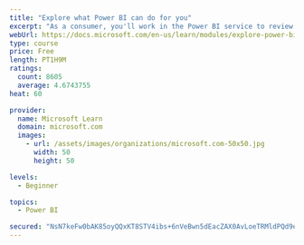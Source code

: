 ```yaml
---
title: "Explore what Power BI can do for you"
excerpt: "As a consumer, you'll work in the Power BI service to review and interact with content that has been shared with you. This module provides the foundational information that you need to work effectively in the Power BI service."
webUrl: https://docs.microsoft.com/en-us/learn/modules/explore-power-bi-service/
type: course
price: Free
length: PT1H9M
ratings:
  count: 8605
  average: 4.6743755
heat: 60

provider:
  name: Microsoft Learn
  domain: microsoft.com
  images:
    - url: /assets/images/organizations/microsoft.com-50x50.jpg
      width: 50
      height: 50

levels:
  - Beginner

topics:
  - Power BI

secured: "NsN7keFw0bAK85oyQQxKT8STV4ibs+6nVeBwn5dEacZAX0AvLoeTRMldPQd9eo+efm7okOp6Gft90DD+eAkQwvCFcEsUnBMoTKjIjdJ5YFNRDvdpS8bciHJ1rRTtmYRHXLFNmF6bR2j0aJFZ8Itz8O3drFIlU51IyCWPAtjJJ6+PkcRuBeAZgUcKJrNJm/03suGjGmSRTjc9eYQLzfYlI9B8L0lDA4EWXmz0ym9ghA6CxCIL3oPHg7o72KfUtA4N56A+l0QiIPadWopZwek37jucxxqfYlLYyeaiy/IqSie3TQAJGgLSa8U3G9aYX3LObXwnGNi1GJbPyrllVLWLZG3ESAuAgq0bjNkYZldYbVfU2nk48dm4HccONrBls6wT12DVeAGMgVklv2Lr7zHoMV1egjxBbh5IR+PzPIHcF/o=;gaMjRrs5c1z3InJBVUtPng=="
---
```


